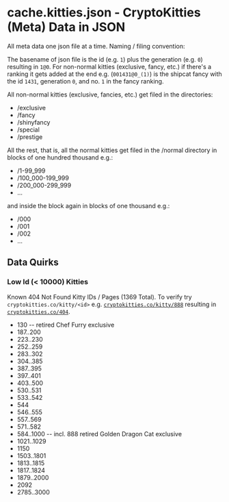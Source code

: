 # cache.kitties.json - CryptoKitties (Meta) Data in JSON


All meta data one json file at a time.
Naming / filing convention:

The basename of json file is the id (e.g. `1`)
plus the generation (e.g. `0`)
resulting in `1@0`.
For non-normal kitties (exclusive, fancy, etc.)
if there's a ranking it gets added at the end
e.g. (`001431@0_(1)`) is the shipcat fancy
with the id `1431`, generation `0`, and no. `1` in the fancy ranking.


All non-normal kitties (exclusive, fancies, etc.)
get filed in the directories:
- /exclusive
- /fancy
- /shinyfancy
- /special
- /prestige

All the rest, that is, all the normal kitties
get filed in the /normal directory
in blocks of one hundred thousand e.g.:
- /1-99_999
- /100_000-199_999
- /200_000-299_999
- ...

and inside the block again in blocks of one thousand e.g.:
- /000
- /001
- /002
- ...



## Data Quirks

### Low Id (< 10000) Kitties

Known 404 Not Found Kitty IDs / Pages (1369 Total).
To verify try `cryptokitties.co/kitty/<id>`
e.g. [`cryptokitties.co/kitty/888`](https://www.cryptokitties.co/kitty/888) resulting in [`cryptokitties.co/404`](https://www.cryptokitties.co/404).


- 130          -- retired Chef Furry exclusive
- 187..200
- 223..230
- 252..259
- 283..302
- 304..385
- 387..395
- 397..401
- 403..500
- 530..531
- 533..542
- 544
- 546..555
- 557..569
- 571..582
- 584..1000      -- incl. 888 retired Golden Dragon Cat exclusive
- 1021..1029
- 1150
- 1503..1801
- 1813..1815
- 1817..1824
- 1879..2000
- 2092
- 2785..3000




